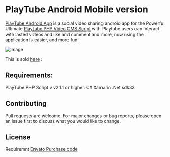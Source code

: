 # PlayTube Android Mobile version
[PlayTube Android App](https://1.envato.market/playtubeAndroid) is a social video sharing android app for the Powerful Ultimate [Playtube PHP Video CMS Script](https://1.envato.market/playtubePHP) with Playtube users can Interact with lasted videos and like and comment and more, now using the application is easier, and more fun!

![image](https://user-images.githubusercontent.com/26604460/202284452-df07c5ee-307f-4d2d-b170-b0be43113e33.png)

This is sold [here](https://1.envato.market/playtubeAndroid) :

## Requirements:
PlayTube PHP Script v v2.1.1 or higher.
C# Xamarin .Net sdk33

## Contributing

Pull requests are welcome. For major changes or bug reports, please open an issue first
to discuss what you would like to change.


## License

Requiremnt [Envato Purchase code](https://1.envato.market/playtubeAndroid)
